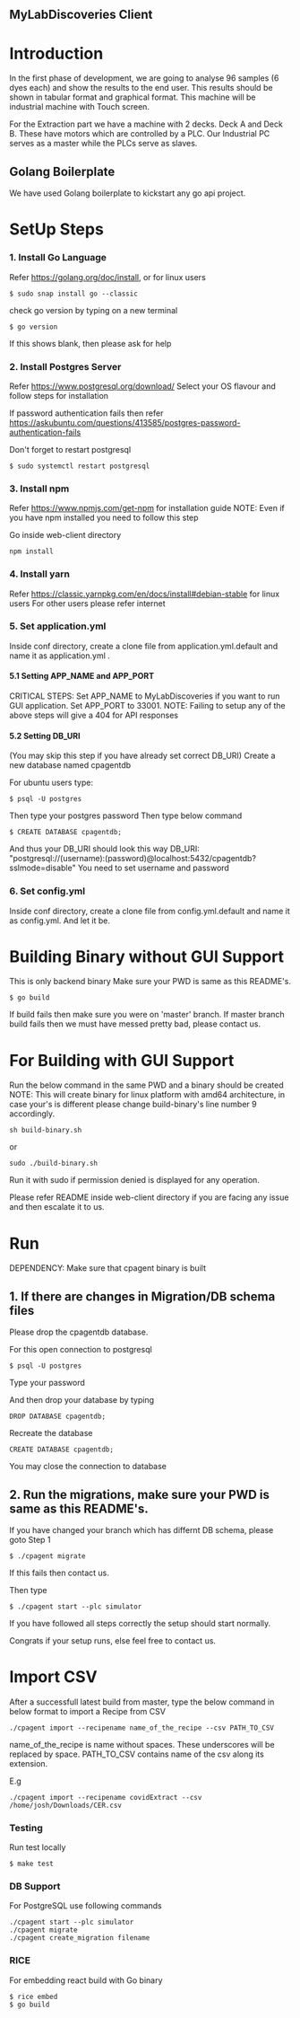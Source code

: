 ## MyLabDiscoveries Client

# Introduction
In the first phase of development, we are going to analyse 96 samples (6 dyes
each) and show the results to the end user. This results should be shown in tabular format
and graphical format. This machine will be industrial machine with Touch screen.

For the Extraction part we have a machine with 2 decks. Deck A and Deck B. These have motors which are controlled by a PLC. Our Industrial PC serves as a master while the PLCs serve as slaves.

## Golang Boilerplate
We have used Golang boilerplate to kickstart any go api project.

# SetUp Steps

### 1. Install Go Language
Refer https://golang.org/doc/install, or for linux users 
```
$ sudo snap install go --classic
```
check go version by typing on a new terminal
```
$ go version
```
If this shows blank, then please ask for help

### 2. Install Postgres Server
Refer https://www.postgresql.org/download/
Select your OS flavour and follow steps for installation

If password authentication fails then refer https://askubuntu.com/questions/413585/postgres-password-authentication-fails

Don't forget to restart postgresql

```
$ sudo systemctl restart postgresql
```

### 3. Install npm 
Refer https://www.npmjs.com/get-npm for installation guide
NOTE: Even if you have npm installed you need to follow this step

Go inside web-client directory
```
npm install
```

### 4. Install yarn
Refer https://classic.yarnpkg.com/en/docs/install#debian-stable for linux users
For other users please refer internet

### 5. Set application.yml
Inside conf directory, create a clone file from application.yml.default and name it as application.yml . 
#### 5.1 Setting APP_NAME and APP_PORT
CRITICAL STEPS: 
Set APP_NAME to MyLabDiscoveries if you want to run GUI application. 
Set APP_PORT to 33001.
NOTE: Failing to setup any of the above steps will give a 404 for API responses
#### 5.2 Setting DB_URI
(You may skip this step if you have already set correct DB_URI)
Create a new database named cpagentdb

For ubuntu users type:
```
$ psql -U postgres
```
Then type your postgres password
Then type below command
```
$ CREATE DATABASE cpagentdb;
```

And thus your DB_URI should look this way 
DB_URI: "postgresql://(username):(password)@localhost:5432/cpagentdb?sslmode=disable"
You need to set username and password

### 6. Set config.yml
Inside conf directory, create a clone file from config.yml.default and name it as config.yml. And let it be. 


# Building Binary without GUI Support
This is only backend binary
Make sure your PWD is same as this README's.
```
$ go build
```
If build fails then make sure you were on 'master' branch. 
If master branch build fails then we must have messed pretty bad, please contact us.


# For Building with GUI Support
Run the below command in the same PWD and a binary should be created
NOTE: This will create binary for linux platform with amd64 architecture,
in case your's is different please change build-binary's line number 9 accordingly.

```
sh build-binary.sh
```
or
```
sudo ./build-binary.sh
```
Run it with sudo if permission denied is displayed for any operation.

Please refer README inside web-client directory if you are facing any issue and then escalate it to us.


# Run
DEPENDENCY: Make sure that cpagent binary is built

## 1. If there are changes in Migration/DB schema files 

Please drop the cpagentdb database.

For this open connection to postgresql
```
$ psql -U postgres
```
Type your password

And then drop your database by typing
```
DROP DATABASE cpagentdb;
```

Recreate the database
```
CREATE DATABASE cpagentdb;
```

You may close the connection to database

## 2. Run the migrations, make sure your PWD is same as this README's.

If you have changed your branch which has differnt DB schema, please goto Step 1

```
$ ./cpagent migrate
```
If this fails then contact us.

Then type
```
$ ./cpagent start --plc simulator
```
If you have followed all steps correctly the setup should start normally.

Congrats if your setup runs, else feel free to contact us.


# Import CSV

After a successfull latest build from master, type the below command in below format to import a Recipe from CSV

```
./cpagent import --recipename name_of_the_recipe --csv PATH_TO_CSV
```

name_of_the_recipe is name without spaces. These underscores will be replaced by space.
PATH_TO_CSV contains name of the csv along its extension.

E.g
```
./cpagent import --recipename covidExtract --csv /home/josh/Downloads/CER.csv
```

### Testing

Run test locally
```
$ make test
```

### DB Support

For PostgreSQL use following commands
```
./cpagent start --plc simulator
./cpagent migrate
./cpagent create_migration filename
```

### RICE

For embedding react build with Go binary

```
$ rice embed
$ go build
```